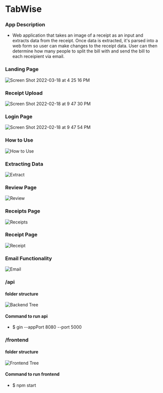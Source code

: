 # TabWise

### App Description

- Web application that takes an image of a receipt as an input and extracts data from the receipt. Once data is extracted, it's parsed into a web form so user can make changes to the receipt data. User can then determine how many people to split the bill with and send the bill to each receipient via email.

### Landing Page

![Screen Shot 2022-03-18 at 4 25 16 PM](https://user-images.githubusercontent.com/24352472/159096549-fac488dc-2e4f-4673-9895-62f1706bf38a.png)

### Receipt Upload

![Screen Shot 2022-02-18 at 9 47 30 PM](https://user-images.githubusercontent.com/24352472/154788259-9895627c-701f-4464-b943-9599fcbe4d90.png)

### Login Page

![Screen Shot 2022-02-18 at 9 47 54 PM](https://user-images.githubusercontent.com/24352472/154788264-48d1e8e5-e0a7-4f51-92ae-47ef236f179a.png)

### How to Use
![How to Use](https://user-images.githubusercontent.com/24352472/159096860-3f07d17c-c1b1-41ea-bfed-29fed6afbc1e.png)


### Extracting Data

![Extract](https://user-images.githubusercontent.com/24352472/159096827-89b80c69-cfb9-4415-83cc-c79a19ce6fc0.png)

### Review Page
![Review](https://user-images.githubusercontent.com/24352472/159096753-d642592f-25bd-4291-a427-d53f949f845c.png)


### Receipts Page

![Receipts](https://user-images.githubusercontent.com/24352472/159096758-276e8f5e-8ea4-48fc-98b4-8dfafd0e3b1c.png)


### Receipt Page

![Receipt](https://user-images.githubusercontent.com/24352472/159096769-3078b112-2794-4fb4-a04c-45cf8ba93fc9.png)


### Email Functionality
![Email](https://user-images.githubusercontent.com/24352472/159096799-c8562d6d-be5c-4ff2-93cd-52cb3d708247.png)


### /api

#### folder structure

![Backend Tree](https://user-images.githubusercontent.com/24352472/159096882-18649b78-7789-4751-ba4e-b0e38400377e.png)

#### Command to run api

- $ gin --appPort 8080 --port 5000

### /frontend

#### folder structure

![Frontend Tree](https://user-images.githubusercontent.com/24352472/159096877-95d0baff-3d2e-4308-9b75-e07b6ef5c644.png)

#### Command to run frontend

- $ npm start
